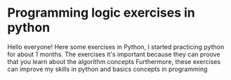 # Programming logic exercises in python
 Hello everyone! Here some exercises in Python, I started practicing python for about 1 months. The exercises it's important because they can proove that you learn about the algorithm concepts Furthermore, these exercises can improve my skills in python and basics concepts in programming
